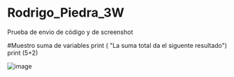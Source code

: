 # Rodrigo_Piedra_3W
Prueba de envio de código y de screenshot

#Muestro suma de variables
print ( "La suma total da el siguente resultado")
print (5+2)



![image](https://github.com/user-attachments/assets/1c3ecde4-7ad4-42df-9f36-0692a30ecf4b)
